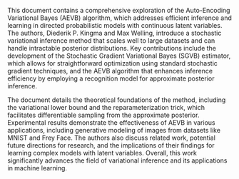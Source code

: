 This document contains a comprehensive exploration of the Auto-Encoding Variational Bayes (AEVB) algorithm, which addresses efficient inference and learning in directed probabilistic models with continuous latent variables. The authors, Diederik P. Kingma and Max Welling, introduce a stochastic variational inference method that scales well to large datasets and can handle intractable posterior distributions. Key contributions include the development of the Stochastic Gradient Variational Bayes (SGVB) estimator, which allows for straightforward optimization using standard stochastic gradient techniques, and the AEVB algorithm that enhances inference efficiency by employing a recognition model for approximate posterior inference.

The document details the theoretical foundations of the method, including the variational lower bound and the reparameterization trick, which facilitates differentiable sampling from the approximate posterior. Experimental results demonstrate the effectiveness of AEVB in various applications, including generative modeling of images from datasets like MNIST and Frey Face. The authors also discuss related work, potential future directions for research, and the implications of their findings for learning complex models with latent variables. Overall, this work significantly advances the field of variational inference and its applications in machine learning.